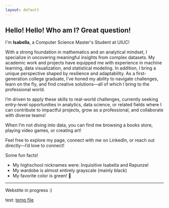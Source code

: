 ```yaml
---
layout: default
---
```


## Hello! Hello! Who am I? Great question!

I'm **Isabella**, a Computer Science Master's Student at UIUC! 

With a strong foundation in mathematics and an analytical mindset, I specialize in uncovering meaningful insights from complex datasets. My academic work and projects have equipped me with experience in machine learning, data visualization, and statistical modeling. In addition, I bring a unique perspective shaped by resilience and adaptability. As a first-generation college graduate, I’ve honed my ability to navigate challenges, learn on the fly, and find creative solutions—all of which I bring to the professional world.

I’m driven to apply these skills to real-world challenges, currently seeking entry-level opportunities in analytics, data science, or related fields where I can contribute to impactful projects, grow as a professional, and collaborate with diverse teams!

When I’m not diving into data, you can find me browsing a books store, playing video games, or creating art!

Feel free to explore my page, connect with me on LinkedIn, or reach out directly—I’d love to connect!

Some fun facts! 
-   My highschool nicknames were: Inquisitive Isabella and Rapunzel 
-   My wardobe is almost entirely grayscale (mainly black)
-   My favorite color is green! 🌱


* * *

Webstite in progress :)

test: [temp file](./temp.html)